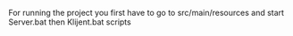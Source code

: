 For running the project  you first have to go to src/main/resources and start Server.bat then Klijent.bat scripts
